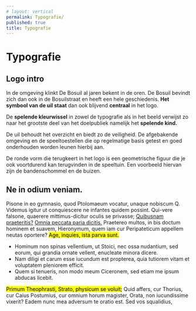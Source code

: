 ```yaml
---
# layout: vertical
permalink: Typografie/
published: true
title: Typografie
---
```

# Typografie

## Logo intro

In de omgeving klinkt De Bosuil al jaren bekent in de oren. De Bosuil bevindt zich dan ook in de Bosuilstraat en heeft een hele geschiedenis. <b>Het symbool van de uil staat</b> dan ook blijvend <b>centraal</b> in het logo. 

<p>De <b>spelende kleurwissel</b> in zowel de typografie als in het beeld verwijst zo naar het grootste deel van het doelpubliek namelijk het <b>spelende kind.</b></p>

De uil behoudt het overzicht en biedt zo de veiligheid. De afgebakende omgeving en de speeltoestellen die op regelmatige basis getest en goed onderhouden worden leunen hierbij aan.

De ronde vorm die terugkeert in het logo is een geometrische figuur die je ook voortdurend kan terugvinden in de speeltuin. Een voorbeeld hiervan zijn de bandenschommel en de buizen. 

## Ne in odium veniam.
    
Pisone in eo gymnasio, quod Ptolomaeum vocatur, unaque nobiscum Q. Videmus igitur ut conquiescere ne infantes quidem possint. Qui-vere falsone, quaerere mittimus-dicitur oculis se privasse; <a href="http://loripsum.net/" target="_blank">Quibusnam praeteritis?</a> <a href="http://loripsum.net/" target="_blank">Omnia peccata paria dicitis.</a> Praetereo multos, in bis doctum hominem et suavem, Hieronymum, quem iam cur Peripateticum appellem neutas oportere? <mark>Age, inquies, ista parva sunt.</mark>

- Hominum non spinas vellentium, ut Stoici, nec ossa nudantium, sed eorum, qui grandia ornate vellent, enucleate minora dicere.
- Nam diligi et carum esse iucundum est propterea, quia tutiorem vitam et voluptatem pleniorem efficit.
- Quem si tenueris, non modo meum Ciceronem, sed etiam me ipsum abducas licebit.

<mark>Primum Theophrasti, Strato, physicum se voluit;</mark> Quid affers, cur Thorius, cur Caius Postumius, cur omnium horum magister, Orata, non iucundissime vixerit? Eadem nunc mea adversum te oratio est. Sed vos squalidius,